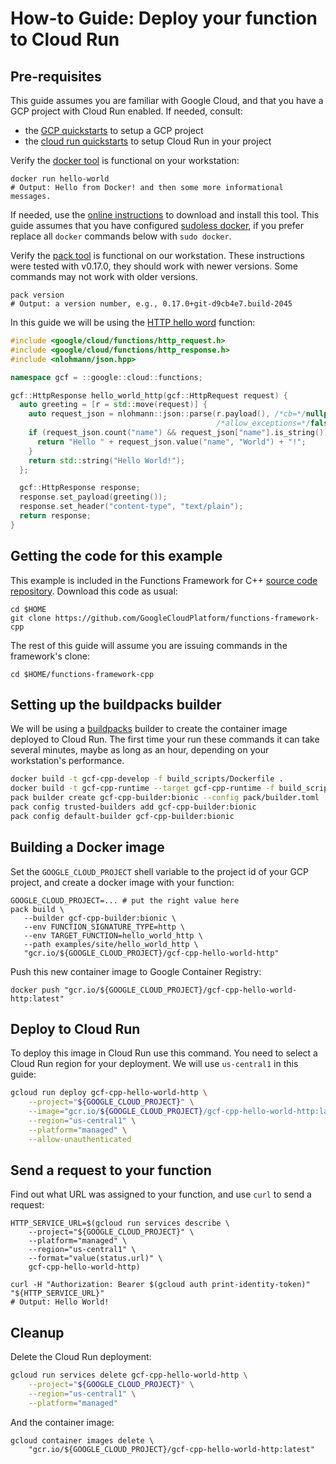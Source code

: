 # How-to Guide: Deploy your function to Cloud Run

[repository-gh]: https://github.com/GoogleCloudPlatform/functions-framework-cpp
[howto-create-container]: /examples/site/howto_create_container/README.md
[cloud-run-quickstarts]: https://cloud.google.com/run/docs/quickstarts
[gcp-quickstarts]: https://cloud.google.com/gcp/getting-started
[buildpacks]: https://buildpacks.io
[docker]: https://docker.com/
[docker-install]: https://store.docker.com/search?type=edition&offering=community
[sudoless docker]: https://docs.docker.com/engine/install/linux-postinstall/
[pack-install]: https://buildpacks.io/docs/install-pack/
[hello-world-http]: /examples/site/hello_world_http/hello_world_http.cc

## Pre-requisites

This guide assumes you are familiar with Google Cloud, and that you have a GCP
project with Cloud Run enabled. If needed, consult:
* the [GCP quickstarts][gcp-quickstarts] to setup a GCP project
* the [cloud run quickstarts][cloud-run-quickstarts] to setup Cloud Run in your
  project

Verify the [docker tool][docker] is functional on your workstation:

```shell
docker run hello-world
# Output: Hello from Docker! and then some more informational messages.
```

If needed, use the [online instructions][docker-install] to download and install
this tool. This guide assumes that you have configured [sudoless docker], if
you prefer replace all `docker` commands below with `sudo docker`.


Verify the [pack tool][pack-install] is functional on our workstation. These
instructions were tested with v0.17.0, they should work with newer versions.
Some commands may not work with older versions.

```shell
pack version
# Output: a version number, e.g., 0.17.0+git-d9cb4e7.build-2045
```

In this guide we will be using the [HTTP hello word][hello-world-http] function:

```cc
#include <google/cloud/functions/http_request.h>
#include <google/cloud/functions/http_response.h>
#include <nlohmann/json.hpp>

namespace gcf = ::google::cloud::functions;

gcf::HttpResponse hello_world_http(gcf::HttpRequest request) {
  auto greeting = [r = std::move(request)] {
    auto request_json = nlohmann::json::parse(r.payload(), /*cb=*/nullptr,
                                              /*allow_exceptions=*/false);
    if (request_json.count("name") && request_json["name"].is_string()) {
      return "Hello " + request_json.value("name", "World") + "!";
    }
    return std::string("Hello World!");
  };

  gcf::HttpResponse response;
  response.set_payload(greeting());
  response.set_header("content-type", "text/plain");
  return response;
}
```

## Getting the code for this example

This example is included in the Functions Framework for C++
[source code repository][repository-gh]. Download this code as usual:

```shell
cd $HOME
git clone https://github.com/GoogleCloudPlatform/functions-framework-cpp
```

The rest of this guide will assume you are issuing commands in the framework's
clone:

```shell
cd $HOME/functions-framework-cpp
```

## Setting up the buildpacks builder

We will be using a [buildpacks][buildpacks] builder to create the container
image deployed to Cloud Run. The first time your run these commands it can take
several minutes, maybe as long as an hour, depending on your workstation's
performance.

```sh
docker build -t gcf-cpp-develop -f build_scripts/Dockerfile .
docker build -t gcf-cpp-runtime --target gcf-cpp-runtime -f build_scripts/Dockerfile build_scripts
pack builder create gcf-cpp-builder:bionic --config pack/builder.toml
pack config trusted-builders add gcf-cpp-builder:bionic
pack config default-builder gcf-cpp-builder:bionic
```

## Building a Docker image

Set the `GOOGLE_CLOUD_PROJECT` shell variable to the project id of your GCP
project, and create a docker image with your function:

```shell
GOOGLE_CLOUD_PROJECT=... # put the right value here
pack build \
   --builder gcf-cpp-builder:bionic \
   --env FUNCTION_SIGNATURE_TYPE=http \
   --env TARGET_FUNCTION=hello_world_http \
   --path examples/site/hello_world_http \
   "gcr.io/${GOOGLE_CLOUD_PROJECT}/gcf-cpp-hello-world-http"
```

Push this new container image to Google Container Registry:

```shell
docker push "gcr.io/${GOOGLE_CLOUD_PROJECT}/gcf-cpp-hello-world-http:latest"
```

## Deploy to Cloud Run

To deploy this image in Cloud Run use this command. You need to select
a Cloud Run region for your deployment. We will use `us-central1` in this
guide:

```sh
gcloud run deploy gcf-cpp-hello-world-http \
    --project="${GOOGLE_CLOUD_PROJECT}" \
    --image="gcr.io/${GOOGLE_CLOUD_PROJECT}/gcf-cpp-hello-world-http:latest" \
    --region="us-central1" \
    --platform="managed" \
    --allow-unauthenticated
```

## Send a request to your function

Find out what URL was assigned to your function, and use `curl` to send a request:

```shell
HTTP_SERVICE_URL=$(gcloud run services describe \
    --project="${GOOGLE_CLOUD_PROJECT}" \
    --platform="managed" \
    --region="us-central1" \
    --format="value(status.url)" \
    gcf-cpp-hello-world-http)

curl -H "Authorization: Bearer $(gcloud auth print-identity-token)" "${HTTP_SERVICE_URL}"
# Output: Hello World!
```

## Cleanup

Delete the Cloud Run deployment:

```sh
gcloud run services delete gcf-cpp-hello-world-http \
    --project="${GOOGLE_CLOUD_PROJECT}" \
    --region="us-central1" \
    --platform="managed"
```

And the container image:

```shell
gcloud container images delete \
    "gcr.io/${GOOGLE_CLOUD_PROJECT}/gcf-cpp-hello-world-http:latest"
```

